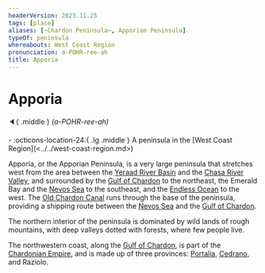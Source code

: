 ```yaml
---
headerVersion: 2023.11.25
tags: [place]
aliases: [~Chardon Peninsula~, Apporian Peninsula]
typeOf: peninsula
whereabouts: West Coast Region
pronunciation: a-POHR-ree-ah
title: Apporia
---
```

# Apporia
:speaker:{ .middle } *(a-POHR-ree-ah)*  
<div class="grid cards ext-narrow-margin ext-one-column" markdown>
-    :octicons-location-24:{ .lg .middle } A peninsula in the [West Coast Region](<../../west-coast-region.md>)  
</div>


Apporia, or the Apporian Peninsula, is a very large peninsula that stretches west from the area between the [Yeraad River Basin](<../../yeraad-river-basin.md>) and the [Chasa River Valley](<../chasa-river-valley/chasa-river-valley.md>), and surrounded by the [Gulf of Chardon](<../../gulf-of-chardon.md>) to the northeast, the Emerald Bay and the [Nevos Sea](<../../nevos-sea.md>) to the southeast, and the [Endless Ocean](<../../../endless-ocean.md>) to the west. The [Old Chardon Canal](<./old-chardon-canal.md>) runs through the base of the peninsula, providing a shipping route between the [Nevos Sea](<../../nevos-sea.md>) and the [Gulf of Chardon](<../../gulf-of-chardon.md>). 

The northern interior of the peninsula is dominated by wild lands of rough mountains, with deep valleys dotted with forests, where few people live. 

The northwestern coast, along the [Gulf of Chardon](<../../gulf-of-chardon.md>), is part of the [Chardonian Empire](<../chardonian-empire.md>), and is made up of three provinces: [Portalia](<./portalia.md>), [Cedrano](<./cedrano.md>), and Raziolo. 

